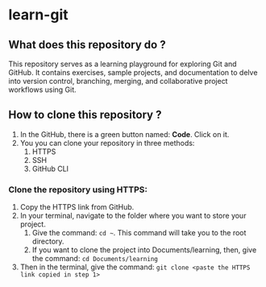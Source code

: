 <!---
To view the preview of this file in VSCode use the short cut: shift+command+V
-->

# learn-git

## What does this repository do ?
This repository serves as a learning playground for exploring Git and GitHub. It contains exercises, sample projects, and documentation to delve into version control, branching, merging, and collaborative project workflows using Git.

## How to clone this repository ?
1. In the GitHub, there is a green button named: **Code**. Click on it.
2. You you can clone your repository in three methods:
    1. HTTPS
    2. SSH
    3. GitHub CLI

### Clone the repository using HTTPS: 
1. Copy the HTTPS link from GitHub.
2. In your terminal, navigate to the folder where you want to store your project.
    1. Give the command: ```cd ~```. This command will take you to the root directory.
    2. If you want to clone the project into Documents/learning, then, give the command: ```cd Documents/learning```
3. Then in the terminal, give the command: ```git clone <paste the HTTPS link copied in step 1>```


